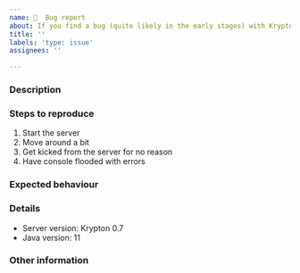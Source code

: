 ```yaml
---
name: 🐛  Bug report
about: If you find a bug (quite likely in the early stages) with Krypton, you can report it like this
title: ''
labels: 'type: issue'
assignees: ''

---
```


<!-- Before continuing, please make sure you are running the latest version. It can be found here: https://ci.kryptonmc.org/job/Krypton/lastSuccessfulBuild -->

### Description
<!-- Please describe your issue in as much detail as necessary. This will help is diagnose your issue more easily -->

### Steps to reproduce
<!-- Please list the steps you took to produce this bug -->

1. Start the server
2. Move around a bit
3. Get kicked from the server for no reason
4. Have console flooded with errors

### Expected behaviour
<!-- Please explain what you would expect to happen -->

### Details
<!-- Please give us some information on the software you're using to run Krypton and what version it is -->

* Server version: Krypton 0.7
* Java version: 11

<!-- Please also try to paste your logs to either pastebin, hastebin, or another form of paste service, to help us diagnose your issue -->

### Other information
<!-- If you think you have any other relevant details, please include them here -->